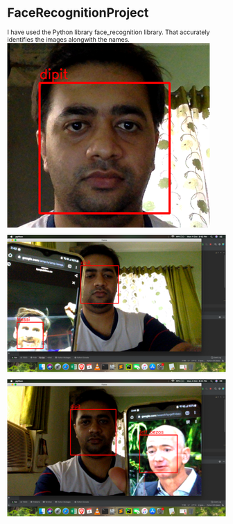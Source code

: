 # FaceRecognitionProject

I have used the Python library face_recognition library. That accurately identifies the images alongwith the names.
![](Screenshots/SS2.png)

![](Screenshots/SS3.png)

![](Screenshots/SS5.png)

